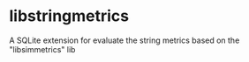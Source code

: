 libstringmetrics
================

A SQLite extension for evaluate the string metrics based on the "libsimmetrics" lib

